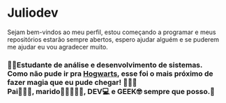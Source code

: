 # Juliodev
<p>Sejam bem-vindos ao meu perfil, estou começando a programar e meus repositórios estarão sempre abertos, espero ajudar alguém e se puderem me ajudar eu vou agradecer muito.</p>
<h3>👨‍🎓Estudante de análise e desenvolvimento de sistemas.<br> 
 Como não pude ir pra <b><u>Hogwarts</u></b>, esse foi o mais próximo de fazer <b>magia</b> que eu pude chegar! 🧙🏼‍♂️<br> 
 Pai👨‍👩‍👧, marido👩🏽‍🤝‍👨🏼, DEV💻 e GEEK🤓 sempre que posso.👻</h3>
